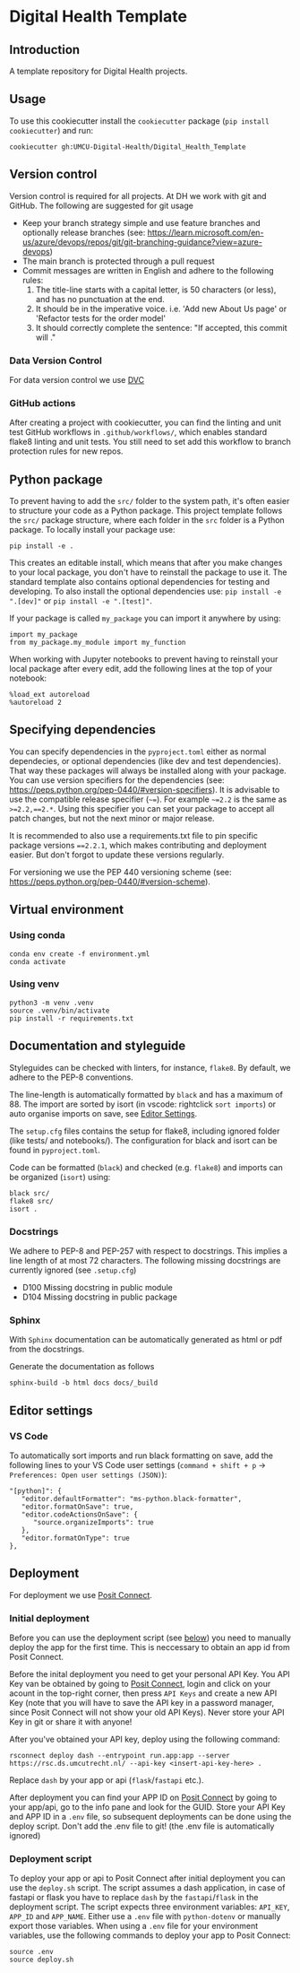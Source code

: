# Digital Health Template

## Introduction 
A template repository for Digital Health projects.

## Usage
To use this cookiecutter install the `cookiecutter` package (`pip install cookiecutter`) and run:
```{bash}
cookiecutter gh:UMCU-Digital-Health/Digital_Health_Template
```

## Version control
Version control is required for all projects. At DH we work with git and GitHub. The following are suggested for git usage
  * Keep your branch strategy simple and use  feature branches and optionally release branches (see: https://learn.microsoft.com/en-us/azure/devops/repos/git/git-branching-guidance?view=azure-devops) 
  * The main branch is protected through a pull request
  * Commit messages are written in English and adhere to the following rules:
    1. The title-line starts with a capital letter, is 50 characters (or less), 
       and has no punctuation at the end.
    2. It should be in the imperative voice. i.e. 
       'Add new About Us page' or 'Refactor tests for the order model'
    3. It should correctly complete the sentence: "If accepted, this commit will <your commit message goes here>."

### Data Version Control
For data version control we use [DVC](https://dvc.org/doc)

### GitHub actions
After creating a project with cookiecutter, you can find the linting and unit test GitHub workflows in `.github/workflows/`, which enables standard flake8 linting and unit tests.
You still need to set add this workflow to branch protection rules for new repos.

## Python package
To prevent having to add the `src/` folder to the system path, it's often easier to structure your code as a Python package.
This project template follows the `src/` package structure, where each folder in the `src` folder is a Python package.
To locally install your package use:
```{bash}
pip install -e .
```
This creates an editable install, which means that after you make changes to your local package, you don't have to reinstall the package to use it.
The standard template also contains optional dependencies for testing and developing. To also install the optional dependencies use: `pip install -e ".[dev]"` or `pip install -e ".[test]"`.

If your package is called `my_package` you can import it anywhere by using:
```{python}
import my_package
from my_package.my_module import my_function
```

When working with Jupyter notebooks to prevent having to reinstall your local package after every edit, add the following lines at the top of your notebook:
```{python}
%load_ext autoreload
%autoreload 2
```

## Specifying dependencies
You can specify dependencies in the `pyproject.toml` either as normal dependecies, or optional dependencies (like dev and test dependencies).
That way these packages will always be installed along with your package. You can use version specifiers for the dependencies (see: https://peps.python.org/pep-0440/#version-specifiers). 
It is advisable to use the compatible release specifier (`~=`). For example `~=2.2` is the same as `>=2.2,==2.*`. Using this specifier you can set your package to accept all patch changes, but not the next minor or major release.

It is recommended to also use a requirements.txt file to pin specific package versions `==2.2.1`, which makes contributing and deployment easier. But don't forgot to update these versions regularly.

For versioning we use the PEP 440 versioning scheme (see: https://peps.python.org/pep-0440/#version-scheme).

## Virtual environment
### Using conda
```{bash}
conda env create -f environment.yml
conda activate
```

### Using venv
```{bash}
python3 -m venv .venv
source .venv/bin/activate
pip install -r requirements.txt
```

## Documentation and styleguide
Styleguides can be checked with linters, for instance, `flake8`. By default, we adhere to the PEP-8 conventions.

The line-length is automatically formatted by `black` and has a maximum of 88.
The import are sorted by isort (in vscode: rightclick `sort imports`) or auto organise imports on save, see [Editor Settings](#editor-settings).

The `setup.cfg` files contains the setup for flake8, including ignored folder (like tests/ and notebooks/).
The configuration for black and isort can be found in `pyproject.toml`.

Code can be formatted (`black`) and checked (e.g. `flake8`) and imports can be organized (`isort`) using:
```{bash}
black src/
flake8 src/
isort .
```

### Docstrings
We adhere to PEP-8 and PEP-257 with respect to docstrings. 
This implies a line length of at most 72 characters.
The following missing docstrings are currently ignored (see `.setup.cfg`)
* D100 Missing docstring in public module
* D104 Missing docstring in public package

### Sphinx
With `Sphinx` documentation can be automatically generated as html or pdf
from the docstrings.

Generate the documentation as follows

```{bash}
sphinx-build -b html docs docs/_build
```

## Editor settings

### VS Code
To automatically sort imports and run black formatting on save, add the following lines to your VS Code user settings (`command + shift + p` -> `Preferences: Open user settings (JSON)`):

```{json}
"[python]": {
   "editor.defaultFormatter": "ms-python.black-formatter",
   "editor.formatOnSave": true,
   "editor.codeActionsOnSave": {
      "source.organizeImports": true
   },
   "editor.formatOnType": true
},
```

## Deployment
For deployment we use [Posit Connect](https://posit.co/products/enterprise/connect/).

### Initial deployment
Before you can use the deployment script (see [below](#deployment-script)) you need to manually deploy the app for the first time. This is neccessary to obtain an app id from Posit Connect. 

Before the inital deployment you need to get your personal API Key. You API Key van be obtained by going to [Posit Connect](https://rsc.ds.umcutrecht.nl/), login and click on your acount in the top-right corner, then press `API Keys` and create a new API Key (note that you will have to save the API key in a password manager, since Posit Connect will not show your old API Keys). Never store your API Key in git or share it with anyone!

After you've obtained your API key, deploy using the following command:
```{bash}
rsconnect deploy dash --entrypoint run.app:app --server https://rsc.ds.umcutrecht.nl/ --api-key <insert-api-key-here> .
```
Replace `dash` by your app or api (`flask`/`fastapi` etc.). 

After deployment you can find your APP ID on [Posit Connect](https://rsc.ds.umcutrecht.nl/) by going to your app/api, go to the info pane and look for the GUID.
Store your API Key and APP ID in a `.env` file, so subsequent deployments can be done using the deploy script. Don't add the .env file to git! (the .env file is automatically ignored)

### Deployment script
To deploy your app or api to Posit Connect after initial deployment you can use the `deploy.sh` script. The script assumes a dash application, in case of fastapi or flask you have to replace `dash` by the `fastapi`/`flask` in the deployment script. 
The script expects three environment variables: `API_KEY`, `APP_ID` and `APP_NAME`. Either use a `.env` file with `python-dotenv` or manually export those variables. When using a `.env` file for your environment variables, use the following commands to deploy your app to Posit Connect:
```{bash}
source .env
source deploy.sh
```
